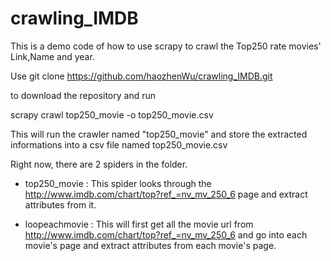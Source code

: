 # crawling_IMDB

This is a demo code of how to use scrapy to crawl the Top250 rate movies' Link,Name and year. 

Use
git clone https://github.com/haozhenWu/crawling_IMDB.git

to download the repository and run 

scrapy crawl top250_movie -o top250_movie.csv

This will run the crawler named "top250_movie" and store the extracted informations into a csv file named top250_movie.csv


Right now, there are 2 spiders in the folder.

* top250_movie : This spider looks through the http://www.imdb.com/chart/top?ref_=nv_mv_250_6 page and extract attributes from it.

* loopeachmovie : This will first get all the movie url from http://www.imdb.com/chart/top?ref_=nv_mv_250_6 and go into each movie's page and extract attributes from each movie's page.


